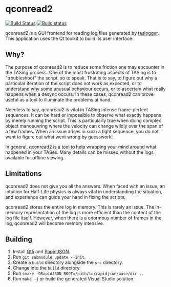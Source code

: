 # qconread2

[![Build Status](https://travis-ci.org/HLTAS/qconread2.svg?branch=master)](https://travis-ci.org/HLTAS/qconread2)
[![Build status](https://ci.appveyor.com/api/projects/status/l8l9ty6sanuygi97?svg=true)](https://ci.appveyor.com/project/Matherunner/qconread2)

qconread2 is a GUI frontend for reading log files generated by [taslogger](https://github.com/HLTAS/taslogger). This application uses the Qt toolkit to build its user interface.

## Why?

The purpose of qconread2 is to reduce some friction one may encounter in the TASing process. One of the most frustrating aspects of TASing is to "troubleshoot" the script, so to speak. That is to say, to figure out why a particular iteration of the script does not work as expected, or to understand why some unusual behaviour occurs, or to ascertain what really happens when a desync occurs. In these cases, qconread2 can prove useful as a tool to illuminate the problems at hand.

Needless to say, qconread2 is vital in TASing intense frame-perfect sequences. It can be hard or impossible to observe what exactly happens by merely running the script. This is particularly true when doing complex object manoeuvring where the velocity can change wildly over the span of a few frames. When an issue arises in such a tight sequence, you do not want to figure out what went wrong by guesswork!

In general, qconread2 is a tool to help wrapping your mind around what happened in your TASes. Many details can be missed without the logs available for offline viewing.

## Limitations

qconread2 does not give you all the answers. When faced with an issue, an intuition for Half-Life physics is always vital in understanding the situation, and experience can guide your hand in fixing the scripts.

qconread2 stores the entire log in memory. This is rarely an issue. The in-memory representation of the log is more efficient than the content of the log file itself. However, when there is a enormous number of frames in the log, qconread2 will become memory intensive.

## Building

1. Install [Qt5](http://www.qt.io) and [RapidJSON](https://github.com/miloyip/rapidjson/).
2. Run `git submodule update --init`.
3. Create a `build` directory alongside the `src` directory.
4. Change into the `build` directory.
5. Run `cmake -DRapidJSON_ROOT=/path/to/rapidjson/base/dir ..`
6. Run `make -j` or build the generated Visual Studio solution.
